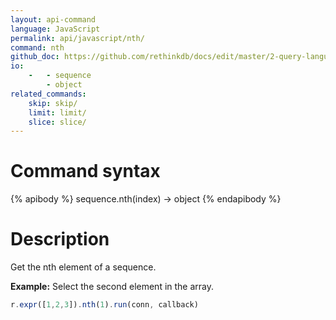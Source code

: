 ```yaml
---
layout: api-command 
language: JavaScript
permalink: api/javascript/nth/
command: nth 
github_doc: https://github.com/rethinkdb/docs/edit/master/2-query-language/api/javascript/transformations/nth.md
io:
    -   - sequence
        - object
related_commands:
    skip: skip/
    limit: limit/
    slice: slice/
---
```


# Command syntax #

{% apibody %}
sequence.nth(index) &rarr; object
{% endapibody %}

# Description #

Get the nth element of a sequence.

__Example:__ Select the second element in the array.

```js
r.expr([1,2,3]).nth(1).run(conn, callback)
```
